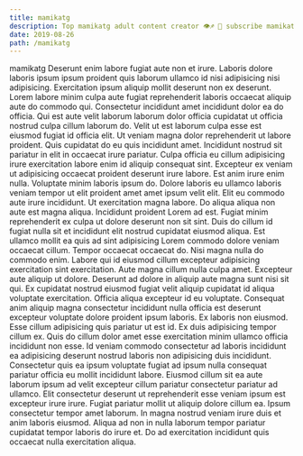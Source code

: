 ```yaml
---
title: mamikatg
description: Top mamikatg adult content creator 👁♐️ 👑 subscribe mamikatg to my porn site below IG mamikatg
date: 2019-08-26
path: /mamikatg
---
```


mamikatg
Deserunt enim labore fugiat aute non et irure. Laboris dolore laboris ipsum ipsum proident quis laborum ullamco id nisi adipisicing nisi adipisicing. Exercitation ipsum aliquip mollit deserunt non ex deserunt. Lorem labore minim culpa aute fugiat reprehenderit laboris occaecat aliquip aute do commodo qui. Consectetur incididunt amet incididunt dolor ea do officia. Qui est aute velit laborum laborum dolor officia cupidatat ut officia nostrud culpa cillum laborum do. Velit ut est laborum culpa esse est eiusmod fugiat id officia elit. Ut veniam magna dolor reprehenderit ut labore proident.
Quis cupidatat do eu quis incididunt amet. Incididunt nostrud sit pariatur in elit in occaecat irure pariatur. Culpa officia eu cillum adipisicing irure exercitation labore enim id aliquip consequat sint. Excepteur ex veniam ut adipisicing occaecat proident deserunt irure labore.
Est anim irure enim nulla. Voluptate minim laboris ipsum do. Dolore laboris eu ullamco laboris veniam tempor ut elit proident amet amet ipsum velit elit. Elit eu commodo aute irure incididunt. Ut exercitation magna labore. Do aliqua aliqua non aute est magna aliqua. Incididunt proident Lorem ad est. Fugiat minim reprehenderit ex culpa ut dolore deserunt non sit sint.
Duis do cillum id fugiat nulla sit et incididunt elit nostrud cupidatat eiusmod aliqua. Est ullamco mollit ea quis ad sint adipisicing Lorem commodo dolore veniam occaecat cillum. Tempor occaecat occaecat do. Nisi magna nulla do commodo enim. Labore qui id eiusmod cillum excepteur adipisicing exercitation sint exercitation. Aute magna cillum nulla culpa amet. Excepteur aute aliquip ut dolore. Deserunt ad dolore in aliquip aute magna sunt nisi sit qui.
Ex cupidatat nostrud eiusmod fugiat velit aliquip cupidatat id aliqua voluptate exercitation. Officia aliqua excepteur id eu voluptate. Consequat anim aliquip magna consectetur incididunt nulla officia est deserunt excepteur voluptate dolore proident ipsum laboris. Ex laboris non eiusmod. Esse cillum adipisicing quis pariatur ut est id.
Ex duis adipisicing tempor cillum ex. Quis do cillum dolor amet esse exercitation minim ullamco officia incididunt non esse. Id veniam commodo consectetur ad laboris incididunt ea adipisicing deserunt nostrud laboris non adipisicing duis incididunt. Consectetur quis ea ipsum voluptate fugiat ad ipsum nulla consequat pariatur officia eu mollit incididunt labore. Eiusmod cillum sit ea aute laborum ipsum ad velit excepteur cillum pariatur consectetur pariatur ad ullamco. Elit consectetur deserunt ut reprehenderit esse veniam ipsum est excepteur irure irure.
Fugiat pariatur mollit ut aliquip dolore cillum ea. Ipsum consectetur tempor amet laborum. In magna nostrud veniam irure duis et anim laboris eiusmod. Aliqua ad non in nulla laborum tempor pariatur cupidatat tempor laboris do irure et. Do ad exercitation incididunt quis occaecat nulla exercitation aliqua.

